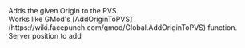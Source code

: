<function name="AddOriginToPVS" parent="pvs" type="libraryfunc">
	<description>
		Adds the given Origin to the PVS.<br>
		Works like GMod's [AddOriginToPVS](https://wiki.facepunch.com/gmod/Global.AddOriginToPVS) function.
	</description>
	<realm>Server</realm>
	<args>
		<arg name="pos" type="Vector">position to add</arg>
	</args>
</function>